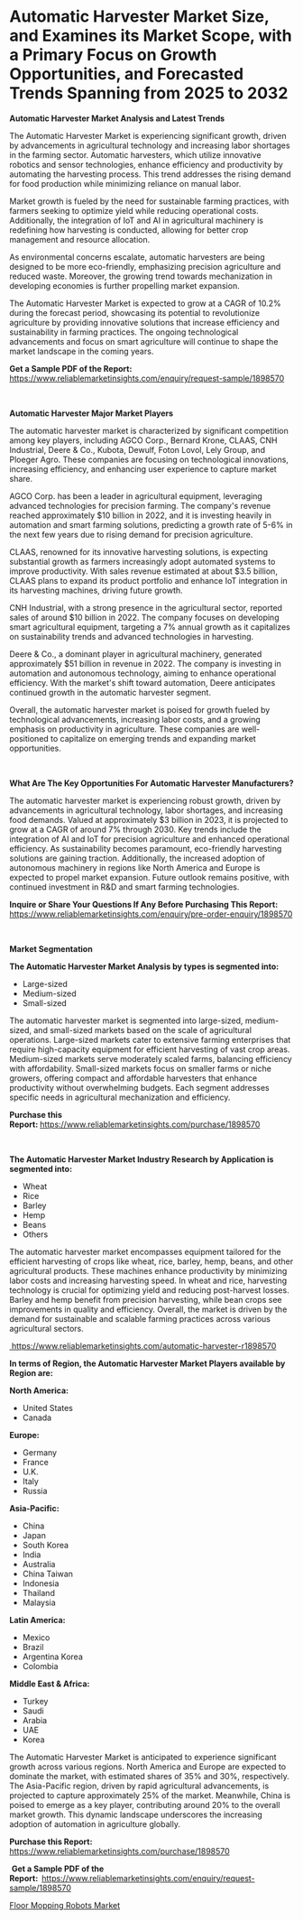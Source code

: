 <p><h1>Automatic Harvester Market Size, and Examines its Market Scope, with a Primary Focus on Growth Opportunities, and Forecasted Trends Spanning from 2025 to 2032</h1></p><p><strong>Automatic Harvester Market Analysis and Latest Trends</strong></p>
<p><p>The Automatic Harvester Market is experiencing significant growth, driven by advancements in agricultural technology and increasing labor shortages in the farming sector. Automatic harvesters, which utilize innovative robotics and sensor technologies, enhance efficiency and productivity by automating the harvesting process. This trend addresses the rising demand for food production while minimizing reliance on manual labor.</p><p>Market growth is fueled by the need for sustainable farming practices, with farmers seeking to optimize yield while reducing operational costs. Additionally, the integration of IoT and AI in agricultural machinery is redefining how harvesting is conducted, allowing for better crop management and resource allocation. </p><p>As environmental concerns escalate, automatic harvesters are being designed to be more eco-friendly, emphasizing precision agriculture and reduced waste. Moreover, the growing trend towards mechanization in developing economies is further propelling market expansion. </p><p>The Automatic Harvester Market is expected to grow at a CAGR of 10.2% during the forecast period, showcasing its potential to revolutionize agriculture by providing innovative solutions that increase efficiency and sustainability in farming practices. The ongoing technological advancements and focus on smart agriculture will continue to shape the market landscape in the coming years.</p></p>
<p><strong>Get a Sample PDF of the Report:&nbsp;</strong> <a href="https://www.reliablemarketinsights.com/enquiry/request-sample/1898570?utm_campaign=1937&utm_medium=2&utm_source=Github&utm_content=ia&utm_term=08042025&utm_id=automatic-harvester">https://www.reliablemarketinsights.com/enquiry/request-sample/1898570</a></p>
<p>&nbsp;</p>
<p><strong>Automatic Harvester Major Market Players</strong></p>
<p><p>The automatic harvester market is characterized by significant competition among key players, including AGCO Corp., Bernard Krone, CLAAS, CNH Industrial, Deere & Co., Kubota, Dewulf, Foton Lovol, Lely Group, and Ploeger Agro. These companies are focusing on technological innovations, increasing efficiency, and enhancing user experience to capture market share.</p><p>AGCO Corp. has been a leader in agricultural equipment, leveraging advanced technologies for precision farming. The company's revenue reached approximately $10 billion in 2022, and it is investing heavily in automation and smart farming solutions, predicting a growth rate of 5-6% in the next few years due to rising demand for precision agriculture.</p><p>CLAAS, renowned for its innovative harvesting solutions, is expecting substantial growth as farmers increasingly adopt automated systems to improve productivity. With sales revenue estimated at about $3.5 billion, CLAAS plans to expand its product portfolio and enhance IoT integration in its harvesting machines, driving future growth.</p><p>CNH Industrial, with a strong presence in the agricultural sector, reported sales of around $10 billion in 2022. The company focuses on developing smart agricultural equipment, targeting a 7% annual growth as it capitalizes on sustainability trends and advanced technologies in harvesting.</p><p>Deere & Co., a dominant player in agricultural machinery, generated approximately $51 billion in revenue in 2022. The company is investing in automation and autonomous technology, aiming to enhance operational efficiency. With the market's shift toward automation, Deere anticipates continued growth in the automatic harvester segment.</p><p>Overall, the automatic harvester market is poised for growth fueled by technological advancements, increasing labor costs, and a growing emphasis on productivity in agriculture. These companies are well-positioned to capitalize on emerging trends and expanding market opportunities.</p></p>
<p>&nbsp;</p>
<p><strong>What Are The Key Opportunities For Automatic Harvester Manufacturers?</strong></p>
<p><p>The automatic harvester market is experiencing robust growth, driven by advancements in agricultural technology, labor shortages, and increasing food demands. Valued at approximately $3 billion in 2023, it is projected to grow at a CAGR of around 7% through 2030. Key trends include the integration of AI and IoT for precision agriculture and enhanced operational efficiency. As sustainability becomes paramount, eco-friendly harvesting solutions are gaining traction. Additionally, the increased adoption of autonomous machinery in regions like North America and Europe is expected to propel market expansion. Future outlook remains positive, with continued investment in R&D and smart farming technologies.</p></p>
<p><strong>Inquire or Share Your Questions If Any Before Purchasing This Report:</strong> <a href="https://www.reliablemarketinsights.com/enquiry/pre-order-enquiry/1898570?utm_campaign=1937&utm_medium=2&utm_source=Github&utm_content=ia&utm_term=08042025&utm_id=automatic-harvester">https://www.reliablemarketinsights.com/enquiry/pre-order-enquiry/1898570</a></p>
<p>&nbsp;</p>
<p><strong>Market Segmentation</strong></p>
<p><strong>The Automatic Harvester Market Analysis by types is segmented into:</strong></p>
<p><ul><li>Large-sized</li><li>Medium-sized</li><li>Small-sized</li></ul></p>
<p><p>The automatic harvester market is segmented into large-sized, medium-sized, and small-sized markets based on the scale of agricultural operations. Large-sized markets cater to extensive farming enterprises that require high-capacity equipment for efficient harvesting of vast crop areas. Medium-sized markets serve moderately scaled farms, balancing efficiency with affordability. Small-sized markets focus on smaller farms or niche growers, offering compact and affordable harvesters that enhance productivity without overwhelming budgets. Each segment addresses specific needs in agricultural mechanization and efficiency.</p></p>
<p><strong>Purchase this Report:&nbsp;</strong><a href="https://www.reliablemarketinsights.com/purchase/1898570?utm_campaign=1937&utm_medium=2&utm_source=Github&utm_content=ia&utm_term=08042025&utm_id=automatic-harvester">https://www.reliablemarketinsights.com/purchase/1898570</a></p>
<p>&nbsp;</p>
<p><strong>The Automatic Harvester Market Industry Research by Application is segmented into:</strong></p>
<p><ul><li>Wheat</li><li>Rice</li><li>Barley</li><li>Hemp</li><li>Beans</li><li>Others</li></ul></p>
<p><p>The automatic harvester market encompasses equipment tailored for the efficient harvesting of crops like wheat, rice, barley, hemp, beans, and other agricultural products. These machines enhance productivity by minimizing labor costs and increasing harvesting speed. In wheat and rice, harvesting technology is crucial for optimizing yield and reducing post-harvest losses. Barley and hemp benefit from precision harvesting, while bean crops see improvements in quality and efficiency. Overall, the market is driven by the demand for sustainable and scalable farming practices across various agricultural sectors.</p></p>
<p><a href="https://www.reliablemarketinsights.com/automatic-harvester-r1898570?utm_campaign=1937&utm_medium=2&utm_source=Github&utm_content=ia&utm_term=08042025&utm_id=automatic-harvester">&nbsp;https://www.reliablemarketinsights.com/automatic-harvester-r1898570</a></p>
<p><strong>In terms of Region, the Automatic Harvester Market Players available by Region are:</strong></p>
<p>
    <p> <strong> North America: </strong>
        <ul>
            <li>United States</li>
            <li>Canada</li>
        </ul>
        </p> 
    <p> <strong> Europe: </strong>
        <ul>
            <li>Germany</li>
            <li>France</li>
            <li>U.K.</li>
            <li>Italy</li>
            <li>Russia</li>
        </ul>
        </p> 
    <p> <strong> Asia-Pacific: </strong>
        <ul>
            <li>China</li>
            <li>Japan</li>
            <li>South Korea</li>
            <li>India</li>
            <li>Australia</li>
            <li>China Taiwan</li>
            <li>Indonesia</li>
            <li>Thailand</li>
            <li>Malaysia</li>
        </ul>
        </p> 
    <p> <strong> Latin America: </strong>
        <ul>
            <li>Mexico</li>
            <li>Brazil</li>
            <li>Argentina Korea</li>
            <li>Colombia</li>
        </ul>
        </p> 
    <p> <strong> Middle East & Africa: </strong>
        <ul>
            <li>Turkey</li>
            <li>Saudi</li>
            <li>Arabia</li>
            <li>UAE</li>
            <li>Korea</li>
        </ul>
    </p>
    </p>
<p><p>The Automatic Harvester Market is anticipated to experience significant growth across various regions. North America and Europe are expected to dominate the market, with estimated shares of 35% and 30%, respectively. The Asia-Pacific region, driven by rapid agricultural advancements, is projected to capture approximately 25% of the market. Meanwhile, China is poised to emerge as a key player, contributing around 20% to the overall market growth. This dynamic landscape underscores the increasing adoption of automation in agriculture globally.</p></p>
<p><strong>Purchase this Report: </strong><a href="https://www.reliablemarketinsights.com/purchase/1898570?utm_campaign=1937&utm_medium=2&utm_source=Github&utm_content=ia&utm_term=08042025&utm_id=automatic-harvester">https://www.reliablemarketinsights.com/purchase/1898570</a></p>
<p>&nbsp;<strong>Get a Sample PDF of the Report:&nbsp;&nbsp;</strong><a href="https://www.reliablemarketinsights.com/enquiry/request-sample/1898570?utm_campaign=1937&utm_medium=2&utm_source=Github&utm_content=ia&utm_term=08042025&utm_id=automatic-harvester">https://www.reliablemarketinsights.com/enquiry/request-sample/1898570</a></p>
<p><strong></strong></p>
<p><p><a href="https://github.com/bmorecock/Market-Research-Report-List-6/blob/main/floor-mopping-robots-market.md?utm_campaign=1937&utm_medium=2&utm_source=Github&utm_content=ia&utm_term=08042025&utm_id=automatic-harvester">Floor Mopping Robots Market</a></p></p>